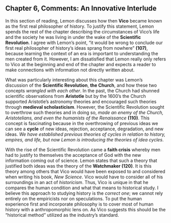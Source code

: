 ## Chapter 6, Comments: An Innovative Interlude 

In this section of reading, Lemon discusses how then **Vico** became known as the first real philosopher of history. To justify this statement, Lemon spends the rest of the chapter describing the circumstances of Vico’s life and the society he was living in under the wake of the **Scientific Revolution**. I agree with Lemon’s point, “it would be wrong to conclude our first real philosopher of history’s ideas sprang from nowhere” **(107)**, because learning the context of an era is important to understanding the men created from it. However, I am dissatisfied that Lemon really only refers to Vico at the beginning and end of the chapter and expects a reader to make connections with information not directly written about. 

What was particularly interesting about this chapter was Lemon’s discussion of the **Scientific Revolution**, **the Church**, and how these two concepts *wrangled with each other*. In the past, the Church had shunned scientific observations from **Aristotle** but by the 1600’s the Church supported Aristotle’s astronomy theories and encouraged such theories through **medieval scholasticism**. However, the Scientific Revolution sought to overthrow such theories and in doing so, *made an enemy of the Church, Aristotelians, and even the humanists of the Renaissance* **(110)**. This concept is fascinating because in the overthrowing of previous ideas we can see a **cycle** of new ideas, rejection, acceptance, degradation, and new ideas. *We have established previous theories of cycles in relation to history, empires, and life, but now Lemon is introducing the theories of idea cycles*.

With the rise of the Scientific Revolution came a **faith crisis** whereby men had to justify to themselves the acceptance of God with the new information coming out of science. Lemon states that such a theory that justified both ideas was the theory of the **Watchmaker (120)**. It is this theory among others that Vico would have been exposed to and considered when writing his book, *New Science*. Vico would have to consider all of his surroundings in an act of *historicism*. Thus, Vico is unique in that he compares the human condition and what that means to historical study. I believe this approach to studying history is the *correct one*; we cannot rely entirely on the empiricists nor on speculations. To put the human experience first and incorporate philosophy is to cover most of human history with a anthropomorphic lens on. As Vico suggests this should be the “historical method” utilized as the industry’s standard.
